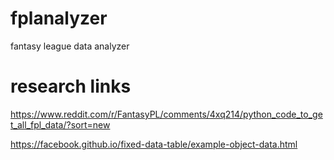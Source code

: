 # fplanalyzer
fantasy league data analyzer

# research links
https://www.reddit.com/r/FantasyPL/comments/4xq214/python_code_to_get_all_fpl_data/?sort=new

https://facebook.github.io/fixed-data-table/example-object-data.html